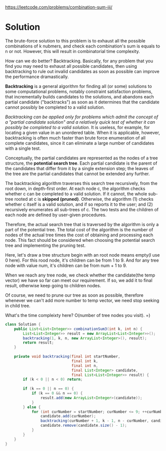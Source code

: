 https://leetcode.com/problems/combination-sum-iii/

# Solution

The brute-force solution to this problem is to exhaust all the possible combinations of k nubmers, and check each combination's sum is equals to n or not. However, this will result in combinatorial time complexity.
    
How can we do better? Backtracking. Basically, for any problem that you find you may need to exhaust all possible candidates, then using backtracking to rule out invalid candidates as soon as possible can improve the performance dramastically.
    
__Backtracking__ is a general algorithm for finding all (or some) solutions to some computational problems, notably constraint satisfaction problems, that incrementally builds candidates to the solutions, and abandons each partial candidate ("backtracks") as soon as it determines that the candidate cannot possibly be completed to a valid solution.    
    
_Backtracking can be applied only for problems which admit the concept of a "partial candidate solution" and a relatively quick test of whether it can possibly be completed to a valid solution._ It is useless, for example, for locating a given value in an unordered table. When it is applicable, however, backtracking is often much faster than brute force enumeration of all complete candidates, since it can eliminate a large number of candidates with a single test.
    
Conceptually, the partial candidates are represented as the nodes of a tree structure, the __potential search tree__. Each partial candidate is the parent of the candidates that differ from it by a single extension step; the leaves of the tree are the partial candidates that cannot be extended any further.
    
The backtracking algorithm traverses this search tree recursively, from the root down, in depth-first order. At each node c, the algorithm checks whether c can be completed to a valid solution. If it cannot, the whole sub-tree rooted at c is __skipped (pruned)__. Otherwise, the algorithm (1) checks whether c itself is a valid solution, and if so reports it to the user; and (2) recursively enumerates all sub-trees of c. The two tests and the children of each node are defined by user-given procedures.
    
Therefore, the actual search tree that is traversed by the algorithm is only a part of the potential tree. The total cost of the algorithm is the number of nodes of the actual tree times the cost of obtaining and processing each node. This fact should be considered when choosing the potential search tree and implementing the pruning test.    
 
Here, let's draw a tree structure begin with an root node means empty(I use 0 here). For this rood node, it's children can be from 1 to 9. And for any tree node with value num, it's children can be from num + 1 to 9.
    
When we reach any tree node, we check whether the candidate(the temp vector) we have so far can meet our requirement. If so, we add it to final result, otherwise keep going to children nodes.
    
Of course, we need to prune our tree as soon as possible, therefore whenever we can't add more number to temp vector, we need stop seeking in child tree.
    
What's the time compleixty here? O(number of tree nodes you visit).  =)    

```java
class Solution {
    public List<List<Integer>> combinationSum3(int k, int n) {
        List<List<Integer>> result = new ArrayList<List<Integer>>();
        backtracking(1, k, n, new ArrayList<Integer>(), result);
        return result;
    }
    
    private void backtracking(final int startNumber,
                              final int k,
                              final int n,
                              final List<Integer> candidate,
                              final List<List<Integer>> result) {
        if (k < 0 || n < 0) return;
        
        if (k == 0 || n == 0) {
            if (k == 0 && n == 0) {
                result.add(new ArrayList<Integer>(candidate));
            }
        } else {
            for (int curNumber = startNumber; curNumber <= 9; ++curNumber) {
                candidate.add(curNumber);
                backtracking(curNumber + 1, k - 1, n - curNumber, candidate, result);
                candidate.remove(candidate.size() - 1);
            }
        }
    }
}
```
